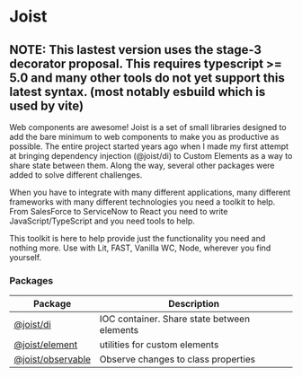 # Joist

## NOTE: This lastest version uses the stage-3 decorator proposal. This requires typescript >= 5.0 and many other tools do not yet support this latest syntax. (most notably esbuild which is used by vite)

Web components are awesome! Joist is a set of small libraries designed to add the bare minimum to web components to make you as productive as possible. The entire project started years ago when I made my first attempt at bringing dependency injection (@joist/di) to Custom Elements as a way to share state between them. Along the way, several other packages were added to solve different challenges.

When you have to integrate with many different applications, many different frameworks with many different technologies you need a toolkit to help.
From SalesForce to ServiceNow to React you need to write JavaScript/TypeScript and you need tools to help.

This toolkit is here to help provide just the functionality you need and nothing more. Use with Lit, FAST, Vanilla WC, Node, wherever you find yourself.

### Packages

| Package                                  | Description                                                     |
| ---------------------------------------- | --------------------------------------------------------------- |
| [@joist/di](packages/di)                 | IOC container. Share state between elements                     |
| [@joist/element](packages/element)       | utilities for custom elements                                   |
| [@joist/observable](packages/observable) | Observe changes to class properties                             |
